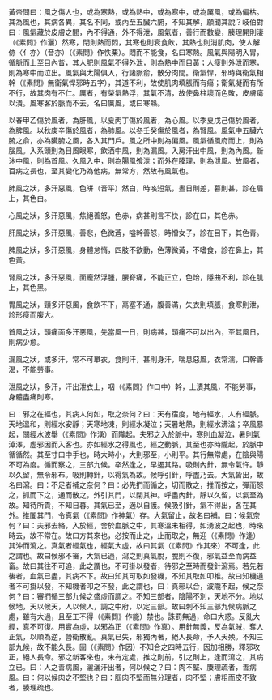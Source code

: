 黃帝問曰：風之傷人也，或為寒熱，或為熱中，或為寒中，或為厲風，或為偏枯。其為風也，其病各異，其名不同，或內至五臟六腑，不知其解，願聞其說？岐伯對曰：風氣藏於皮膚之間，內不得通，外不得泄，風氣者，善行而數變，腠理開則淒（《素問》作灑）然寒，閉則熱而悶，其寒也則衰食飲，其熱也則消肌肉，使人解㑊〈亻亦〉（音亦）（《素問》作怢栗）。悶而不能食，名曰寒熱。風氣與陽明入胃，循脈而上至目內眥，其人肥則風氣不得外泄，則為熱中而目黃；人瘦則外泄而寒，則為寒中而泣出。風氣與太陽俱入，行諸脈俞，散分肉間。衛氣悍，邪時與衛氣相幹（《素問》無衛氣悍邪時五字），其道不利，故使肌肉填脹而有瘍；衛氣凝而有所不行，故其肉有不仁。厲者，有榮氣熱浮，其氣不清，故使鼻柱壞而色敗，皮膚瘍以潰。風寒客於脈而不去，名曰厲風，或曰寒熱。

以春甲乙傷於風者，為肝風，以夏丙丁傷於風者，為心風。以季夏戊己傷於風者，為脾風。以秋庚辛傷於風者，為肺風。以冬壬癸傷於風者，為腎風。風氣中五臟六腑之俞，亦為臟腑之風，各入其門戶。風之所中則為偏風。風氣循風府而上，則為腦風。入系頭則為目風眼寒，飲酒中風，則為漏風。入房汗出中風，則為內風。新沐中風，則為首風。久風入中，則為腸風飧泄；而外在腠理，則為泄風。故風者，百病之長也，至其變化乃為他病，無常方，然故有風氣也。

肺風之狀，多汗惡風，色皏（音平）然白，時咳短氣，晝日則差，暮則甚，診在眉上，其色白。

心風之狀，多汗惡風，焦絕善怒，色赤，病甚則言不快，診在口，其色赤。

肝風之狀，多汗惡風，善悲，色微蒼，嗌幹善怒，時憎女子，診在目下，其色青。

脾風之狀，多汗惡風，身體怠惰，四肢不欲動，色薄微黃，不嗜食，診在鼻上，其色黃。

腎風之狀，多汗惡風，面龐然浮腫，腰脊痛，不能正立，色炲，隱曲不利，診在肌上，其色黑。

胃風之狀，頸多汗惡風，食飲不下，鬲塞不通，腹善滿，失衣則填脹，食寒則泄，診形瘦而腹大。

首風之狀，頭痛面多汗惡風，先當風一日，則病甚，頭痛不可以出內，至其風日，則病少愈。

漏風之狀，或多汗，常不可單衣，食則汗，甚則身汗，喘息惡風，衣常濡，口幹善渴，不能勞事。

泄風之狀，多汗，汗出泄衣上，咽（《素問》作口中）幹，上漬其風，不能勞事，身體盡痛則寒。

曰：邪之在經也，其病人何如，取之奈何？曰：天有宿度，地有經水，人有經脈。天地溫和，則經水安靜；天寒地凍，則經水凝泣；天暑地熱，則經水沸溢；卒風暴起，關經水波舉（《素問》作湧）而隴起。夫邪之入於脈中，寒則血凝泣，暑則氣淖澤，虛邪因而入客也。亦如經水之得風也，經之動脈，其至也亦時隴起，於脈中循循然。其至寸口中手也，時大時小，大則邪至，小則平。其行無常處，在陰與陽不可為度。循而察之，三部九候。卒然逢之，早遏其路。吸則內針，無令氣忤。靜以久留，無令邪布。吸則轉針，以得氣為故。候呼引針，呼盡乃去。大氣皆出，故名曰瀉。曰：不足者補之奈何？曰：必先捫而循之，切而散之，推而按之，彈而怒之，抓而下之，通而散之，外引其門，以閉其神。呼盡內針，靜以久留，以氣至為故。知待所貴，不知日暮。其氣已至，適以自護。候吸引針，氣不得出，各在其外。推闔其門，令真氣（《素問》作神氣）存。大氣留止，故名曰補。曰：候氣奈何？曰：夫邪去絡，入於經，舍於血脈之中，其寒溫未相得，如湧波之起也，時來時去，故不常在。故曰方其來也，必按而止之，止而取之，無迎（《素問》作逢）其沖而瀉之。真氣者經氣也，經氣大虛，故曰其氣（《素問》作其來）不可逢，此之謂也。故曰候邪不審，大氣已過，瀉之則真氣脫，脫則不復，邪氣益至而病益畜。故曰其往不可追，此之謂也，不可掛以發者，待邪之至時而發針瀉焉。若先若後者，血氣已盡，其病不下。故曰知其可取如發機，不知其取如叩椎。故曰知機道者不可掛以發，不知機者叩之不發，此之謂也，曰：真邪以合，波隴不起，候之奈何？曰：審捫循三部九候之盛虛而調之。不知三部者，陰陽不別，天地不分。地以候地，天以候天，人以候人，調之中府，以定三部。故曰刺不知三部九候病脈之處，雖有大過，且至工不得（《素問》作能）禁也。誅罰無過，命曰大惑。反亂大經，真不可復。用實為虛，以邪為正（《素問》作真）。用針無義，反為氣賊，奪人正氣，以順為逆，營衛散亂。真氣已失，邪獨內著，絕人長命，予人夭殃。不知三部九候，故不能久長。固（《素問》作因）不知合之四時五行，因加相勝，釋邪攻正，絕人長命。邪之新客來也，未有定處，推之則前，引之則上，逢而瀉之，其病立已。曰：人之善病風，灑灑汗出者，何以候之？曰：肉不堅、腠理疏者，善病風。曰：何以候肉之不堅也？曰：腘肉不堅而無分理者，肉不堅；膚粗而皮不致者，腠理疏也。